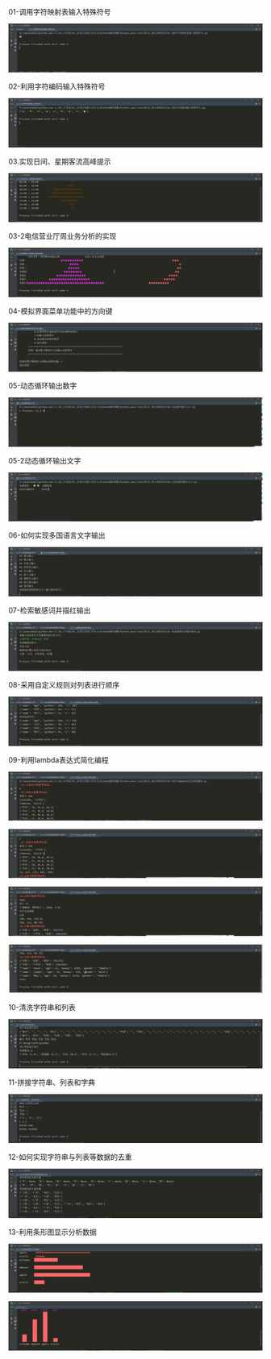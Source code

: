 01-调用字符映射表输入特殊符号

![Image text](https://raw.githubusercontent.com/weqq2019/Python_exercise/master/img/01.png)

02-利用字符编码输入特殊符号

![Image text](https://raw.githubusercontent.com/weqq2019/Python_exercise/master/img/02.png)

03.实现日间、星期客流高峰提示

![Image text](https://raw.githubusercontent.com/weqq2019/Python_exercise/master/img/03-2.png)

03-2电信营业厅周业务分析的实现

![Image text](https://raw.githubusercontent.com/weqq2019/Python_exercise/master/img/03.png)

04-模拟界面菜单功能中的方向键

![Image text](https://raw.githubusercontent.com/weqq2019/Python_exercise/master/img/04.png)

05-动态循环输出数字

![Image text](https://raw.githubusercontent.com/weqq2019/Python_exercise/master/img/05.png)

05-2动态循环输出文字

![Image text](https://raw.githubusercontent.com/weqq2019/Python_exercise/master/img/05-2.png)

 06-如何实现多国语言文字输出

![Image text](https://raw.githubusercontent.com/weqq2019/Python_exercise/master/img/06.png)

07-检索敏感词并描红输出

![Image text](https://raw.githubusercontent.com/weqq2019/Python_exercise/master/img/07.png)

08-采用自定义规则对列表进行顺序

![Image text](https://raw.githubusercontent.com/weqq2019/Python_exercise/master/img/08.png)

09-利用lambda表达式简化编程

![Image text](https://raw.githubusercontent.com/weqq2019/Python_exercise/master/img/09-1.png)

![Image text](https://raw.githubusercontent.com/weqq2019/Python_exercise/master/img/09-2.png)

![Image text](https://raw.githubusercontent.com/weqq2019/Python_exercise/master/img/09-3.png)

![Image text](https://raw.githubusercontent.com/weqq2019/Python_exercise/master/img/09-4.png)

10-清洗字符串和列表

![Image text](https://raw.githubusercontent.com/weqq2019/Python_exercise/master/img/10.png)

11-拼接字符串、列表和字典

![Image text](https://raw.githubusercontent.com/weqq2019/Python_exercise/master/img/11.png)

12-如何实现字符串与列表等数据的去重

![Image text](https://raw.githubusercontent.com/weqq2019/Python_exercise/master/img/12.png)

13-利用条形图显示分析数据

![Image text](https://raw.githubusercontent.com/weqq2019/Python_exercise/master/img/13.png)

![Image text](https://raw.githubusercontent.com/weqq2019/Python_exercise/master/img/13-2.png)